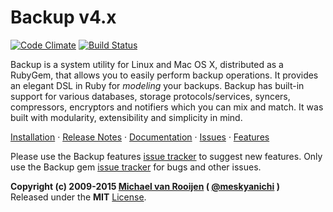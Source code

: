 Backup v4.x
===========
[![Code Climate](https://codeclimate.com/github/meskyanichi/backup.png)](https://codeclimate.com/github/meskyanichi/backup)
[![Build Status](https://travis-ci.org/meskyanichi/backup.svg?branch=master)](https://travis-ci.org/meskyanichi/backup)

Backup is a system utility for Linux and Mac OS X, distributed as a RubyGem, that allows you to easily perform backup
operations. It provides an elegant DSL in Ruby for _modeling_ your backups. Backup has built-in support for various
databases, storage protocols/services, syncers, compressors, encryptors and notifiers which you can mix and match. It
was built with modularity, extensibility and simplicity in mind.

[Installation][] &middot; [Release Notes][] &middot; [Documentation][] &middot; [Issues][] &middot; [Features][]

Please use the Backup features [issue tracker][Features] to suggest new features.
Only use the Backup gem [issue tracker][Issues] for bugs and other issues.

**Copyright (c) 2009-2015 [Michael van Rooijen][] ( [@meskyanichi][] )**  
Released under the **MIT** [License](LICENSE.md).

[Installation]:  http://meskyanichi.github.io/backup/v4/installation
[Release Notes]: http://meskyanichi.github.io/backup/v4/release-notes
[Documentation]: http://meskyanichi.github.io/backup/v4
[Issues]: https://github.com/meskyanichi/backup/issues
[Features]: https://github.com/meskyanichi/backup-features/issues
[Michael van Rooijen]: http://michaelvanrooijen.com
[@meskyanichi]: http://twitter.com/#!/meskyanichi

